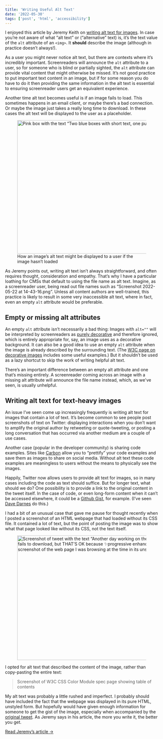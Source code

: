 ```yaml
---
title: 'Writing Useful Alt Text'
date: '2022-05-30'
tags: ['post', 'html', 'accessibility']
---
```


I enjoyed this article by Jeremy Keith on [writing alt text for images](https://adactio.com/journal/19106). In case you’re not aware of what “alt text” or (“alternative” text) is, it’s the text value of the `alt` attribute of an `<img>`. It **should** describe the image (although in practice doesn’t always!).

As a user you might never notice alt text, but there are contexts where it’s incredibly important. Screenreaders will announce the `alt` attribute to a user, so for someone who is blind or partially sighted, the `alt` attribute can provide vital content that might otherwise be missed. It’s not good practice to put important text content in an image, but if for some reason you do have to do it then providing the same information in the alt text is essential to ensuring screenreader users get an equivalent experience.

Another time alt text becomes useful is if an image fails to load. This sometimes happens in an email client, or maybe there’s a bad connection. Or maybe the image just takes a really long time to download. In these cases the alt text will be displayed to the user as a placeholder.

<figure>
  <img src="/writing-useful-alt-text-01.webp" alt="Pink box with the text “Two blue boxes with short text, one purple box with longer text”" width="835" height="438">
  <figcaption>How an image’s alt text might be displayed to a user if the image hasn’t loaded</figcaption>
</figure>

As Jeremy points out, writing alt text isn’t always straightforward, and often requires thought, consideration and empathy. That’s why I have a particular loathing for CMSs that default to using the file name as alt text. Imagine, as a screenreader user, being read out file names such as “Screenshot 2022-05-22 at 14-43-16.png”. Unless all content authors are well-trained, this practice is likely to result in some very inaccessible alt text, where in fact, even an empty `alt` attribute would be preferable.

## Empty or missing alt attributes

An empty `alt` attribute isn’t necessarily a bad thing: Images with `alt=""` will be interpreted by screenreaders as [purely decorative](https://www.w3.org/WAI/tutorials/images/decorative/) and therefore ignored, which is entirely appropriate for, say, an image uses as a decorative background. It can also be a good idea to use an empty `alt` attribute when the image is already described by the surrounding text. (The [W3C page on decorative images](https://www.w3.org/WAI/tutorials/images/decorative/) includes some useful examples.) But it shouldn’t be used as a lazy shortcut to skip the work of writing helpful alt text.

There’s an important difference between an empty alt attribute and one that’s missing entirely. A screenreader coming across an image with a missing alt attribute will announce the file name instead, which, as we've seen, is usually unhelpful.

## Writing alt text for text-heavy images

An issue I’ve seen come up increasingly frequently is writing alt text for images that contain a lot of text. It’s become common to see people post screenshots of text on Twitter: displaying interactions when you don’t want to amplify the original author by retweeting or quote-tweeting, or posting a long conversation that has occurred via another medium are a couple of use cases.

Another case (popular in the developer community) is sharing code examples. Sites like [Carbon](https://carbon.now.sh/) allow you to “prettify” your code examples and save them as images to share on social media. Without alt text these code examples are meaningless to users without the means to physically see the images.

Happily, Twitter now allows users to provide alt text for images, so in many cases including the code as text should suffice. But for longer text, what should we do? One possibility is to provide a link to the original content in the tweet itself. In the case of code, or even long-form content when it can’t be accessed elsewhere, it could be a [Github Gist](https://docs.github.com/en/get-started/writing-on-github/editing-and-sharing-content-with-gists/creating-gists), for example. (I’ve seen [Dave Darnes](https://twitter.com/DavidDarnes) do this.)

I had a bit of an unusual case that gave me pause for thought recently when I posted a screenshot of an HTML webpage that had loaded without its CSS file. It contained a lot of text, but the point of posting the image was to show what that page looked like without its CSS, not the text itself.

<figure>
  <img src="/writing-useful-alt-text-02.webp" alt="Screenshot of tweet with the text “Another day working on the train where a CSS file fails to download, but THAT’S OK because ✨progressive enhancement✨”, accompanied a screenshot of the web page I was browsing at the time in its unstyled HTML form" width="598" height="409">
</figure>

I opted for alt text that described the content of the image, rather than copy-pasting the entire text:

> Screenshot of W3C CSS Color Module spec page showing table of contents

My alt text was probably a little rushed and imperfect. I probably should have included the fact that the webpage was displayed in its pure HTML, unstyled form. But hopefully would have given enough information for someone to get the gist of the image, especially when accompanied by the [original tweet](https://twitter.com/MicheBarks/status/1530086988736516096). As Jeremy says in his article, the more you write it, the better you get.

[Read Jeremy’s article →](https://adactio.com/journal/19106)
